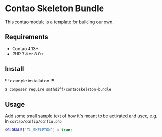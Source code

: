 # Contao Skeleton Bundle

This contao module is a template for building our own.

## Requirements

- Contao 4.13+
- PHP 7.4 or 8.0+

## Install

!!! example installation !!!

```BASH
$ composer require smthdiff/contaoskeleton-bundle
```

## Usage

Add some small sample text of how it's meant to be activated and used, e.g. in `contao/config/config.php`

```PHP
$GLOBALS['TL_SKELETON'] = true;
```
